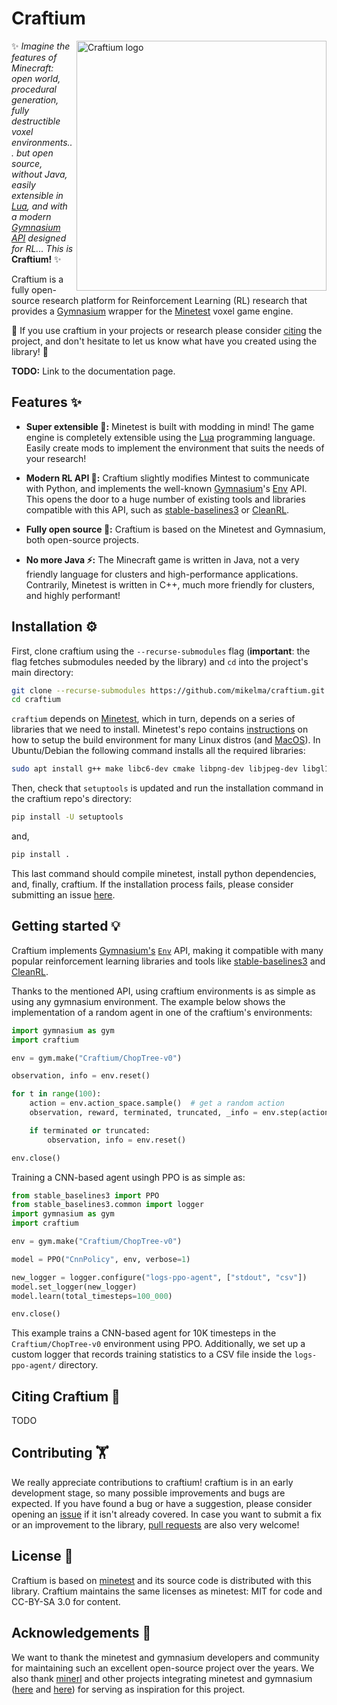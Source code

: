 # Craftium

<img src="../craftium-docs/docs/imgs/Craftium_Logo.png" alt="Craftium logo" width="400" align="right">

✨ *Imagine the features of Minecraft: open world, procedural generation, fully destructible voxel environments... but open source, without Java, easily extensible in [Lua](https://www.lua.org), and with a modern [Gymnasium API](https://gymnasium.farama.org/index.html) designed for RL... This is* **Craftium!** ✨

Craftium is a fully open-source research platform for Reinforcement Learning (RL) research that provides a [Gymnasium](https://gymnasium.farama.org/index.html) wrapper for the [Minetest](https://www.minetest.net/) voxel game engine.

📑 If you use craftium in your projects or research please consider [citing](#citing-craftium) the project, and don't hesitate to let us know what have you created using the library! 🤗

**TODO:** Link to the documentation page.

## Features ✨

- **Super extensible 🧩:** Minetest is built with modding in mind! The game engine is completely extensible using the [Lua](https://www.lua.org) programming language. Easily create mods to implement the environment that suits the needs of your research!

- **Modern RL API 🤖:** Craftium slightly modifies Mintest to communicate with Python, and implements the well-known [Gymnasium](https://gymnasium.farama.org/index.html)'s [Env](https://gymnasium.farama.org/api/env/) API. This opens the door to a huge number of existing tools and libraries compatible with this API, such as [stable-baselines3](https://stable-baselines3.readthedocs.io) or [CleanRL](https://github.com/vwxyzjn/cleanrl).

- **Fully open source 🤠:** Craftium is based on the Minetest and Gymnasium, both open-source projects.

- **No more Java ⚡:** The Minecraft game is written in Java, not a very friendly language for clusters and high-performance applications. Contrarily, Minetest is written in C++, much more friendly for clusters, and highly performant!

## Installation ⚙️

First, clone craftium using the `--recurse-submodules` flag (**important**: the flag fetches submodules needed by the library) and `cd` into the project's main directory:

```bash
git clone --recurse-submodules https://github.com/mikelma/craftium.git # if you prefer ssh: git@github.com:mikelma/craftium.git
cd craftium
```

`craftium` depends on [Minetest](https://github.com/minetest/minetest), which in turn, depends on a series of libraries that we need to install. Minetest's repo contains [instructions](https://github.com/minetest/minetest/blob/master/doc/compiling/linux.md) on how to setup the build environment for many Linux distros (and  [MacOS](https://github.com/minetest/minetest/blob/master/doc/compiling/macos.md)). In Ubuntu/Debian the following command installs all the required libraries:

```bash
sudo apt install g++ make libc6-dev cmake libpng-dev libjpeg-dev libgl1-mesa-dev libsqlite3-dev libogg-dev libvorbis-dev libopenal-dev libcurl4-gnutls-dev libfreetype6-dev zlib1g-dev libgmp-dev libjsoncpp-dev libzstd-dev libluajit-5.1-dev gettext libsdl2-dev
```

Then, check that `setuptools` is updated and run the installation command in the craftium repo's directory:

```bash
pip install -U setuptools
```

and,

```bash
pip install .
```

This last command should compile minetest, install python dependencies, and, finally, craftium. If the installation process fails, please consider submitting an issue [here](https://github.com/mikelma/craftium/issues).

## Getting started 💡

Craftium implements [Gymnasium's](https://gymnasium.farama.org/) [`Env`](https://gymnasium.farama.org/api/env/) API, making it compatible with many popular reinforcement learning libraries and tools like [stable-baselines3](https://stable-baselines3.readthedocs.io/en/master/index.html) and [CleanRL](https://github.com/vwxyzjn/cleanrl).

Thanks to the mentioned API, using craftium environments is as simple as using any gymnasium environment. The example below shows the implementation of a random agent in one of the craftium's environments:

```python
import gymnasium as gym
import craftium

env = gym.make("Craftium/ChopTree-v0")

observation, info = env.reset()

for t in range(100):
    action = env.action_space.sample()  # get a random action
    observation, reward, terminated, truncated, _info = env.step(action)

    if terminated or truncated:
        observation, info = env.reset()

env.close()
```

Training a CNN-based agent usingh PPO is as simple as:

```python
from stable_baselines3 import PPO
from stable_baselines3.common import logger
import gymnasium as gym
import craftium

env = gym.make("Craftium/ChopTree-v0")

model = PPO("CnnPolicy", env, verbose=1)

new_logger = logger.configure("logs-ppo-agent", ["stdout", "csv"])
model.set_logger(new_logger)
model.learn(total_timesteps=100_000)

env.close()
```

This example trains a CNN-based agent for 10K timesteps in the `Craftium/ChopTree-v0` environment using PPO. Additionally, we set up a custom logger that records training statistics to a CSV file inside the `logs-ppo-agent/` directory.

## Citing Craftium 📑

TODO

## Contributing 🏋️

We really appreciate contributions to craftium! craftium is in an early development stage, so many possible improvements and bugs are expected. If you have found a bug or have a suggestion, please consider opening an [issue](https://github.com/mikelma/craftium/issues) if it isn't already covered. In case you want to submit a fix or an improvement to the library, [pull requests](https://github.com/mikelma/craftium/pulls) are also very welcome!

## License 📖

Craftium is based on [minetest](https://github.com/minetest/minetest) and its source code is distributed with this library. Craftium maintains the same licenses as minetest:  MIT for code and CC-BY-SA 3.0 for content.

## Acknowledgements 🤗

We want to thank the minetest and gymnasium developers and community for maintaining such an excellent open-source project over the years. We also thank [minerl](minerl.readthedocs.io/) and other projects integrating minetest and gymnasium ([here](https://github.com/EleutherAI/minetest) and [here](https://github.com/Astera-org/minetest)) for serving as inspiration for this project.
